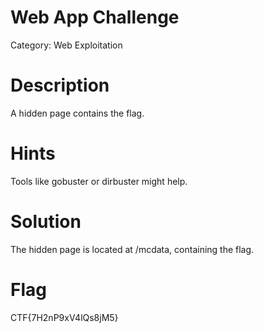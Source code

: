 # Web App Challenge
Category: Web Exploitation

# Description
A hidden page contains the flag. 

# Hints
Tools like gobuster or dirbuster might help.

# Solution
The hidden page is located at /mcdata, containing the flag.

# Flag
CTF{7H2nP9xV4lQs8jM5}
